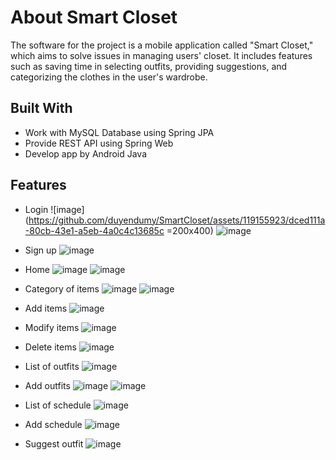# About Smart Closet 
The software for the project is a mobile application called "Smart Closet," which aims to solve issues in managing users' closet. It includes features such as saving time in selecting outfits, providing suggestions, and categorizing the clothes in the user's wardrobe.
## Built With
 - Work with MySQL Database using Spring JPA
 - Provide REST API using Spring Web
 - Develop app by Android Java
## Features 

- Login
  ![image](https://github.com/duyendumy/SmartCloset/assets/119155923/dced111a-80cb-43e1-a5eb-4a0c4c13685c =200x400)
  ![image](https://github.com/duyendumy/SmartCloset/assets/119155923/5aa654ac-2068-4cb5-b626-d1eb7babd8da)
  
- Sign up
  ![image](https://github.com/duyendumy/SmartCloset/assets/119155923/762f1f9f-4826-4371-83ba-5d0fd6498c65)
  
- Home
  ![image](https://github.com/duyendumy/SmartCloset/assets/119155923/626ab794-86f0-4145-9a81-a9c8aad7e6a2)
  ![image](https://github.com/duyendumy/SmartCloset/assets/119155923/6c262f65-da0b-46eb-b824-77075cc5c5c0)
  
- Category of items
  ![image](https://github.com/duyendumy/SmartCloset/assets/119155923/90b94c55-55e4-4415-b17e-82af7759f639)
  ![image](https://github.com/duyendumy/SmartCloset/assets/119155923/6bd2cb7c-8ea8-4f04-b410-e0ed64ffa62d)
  
- Add items
  ![image](https://github.com/duyendumy/SmartCloset/assets/119155923/4f968c46-378c-4f7e-aabb-26d894dccc34)
  
- Modify items
  ![image](https://github.com/duyendumy/SmartCloset/assets/119155923/8eb18e91-7637-4bfd-9241-5dd077b252a3)
  
- Delete items
  ![image](https://github.com/duyendumy/SmartCloset/assets/119155923/6e4d26ee-6f6e-4b10-8abb-21a0104fb75e)
  
- List of outfits
  ![image](https://github.com/duyendumy/SmartCloset/assets/119155923/5041c79f-3809-4113-bd2a-20b51063bfe4)
  
- Add outfits
  ![image](https://github.com/duyendumy/SmartCloset/assets/119155923/d63deae0-8499-48ba-b911-4e648bb64911)
  ![image](https://github.com/duyendumy/SmartCloset/assets/119155923/8806acc8-49ac-4190-9472-c0476486635d)
  
- List of schedule
  ![image](https://github.com/duyendumy/SmartCloset/assets/119155923/c2503e6a-9b53-4c82-bbec-9c558fdc13b8)
  
- Add schedule
  ![image](https://github.com/duyendumy/SmartCloset/assets/119155923/2a998b4f-c6da-4991-a41f-f08a9ec77be7)
  
- Suggest outfit
  ![image](https://github.com/duyendumy/SmartCloset/assets/119155923/3176ae41-eefa-4cb5-91ff-f40ff7b0de27)




